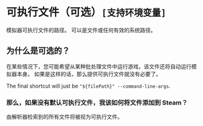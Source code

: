 # 可执行文件（可选）`[支持环境变量]`

模拟器可执行文件的路径。 可以是文件或任何有效的系统路径。

## 为什么是可选的？

在某些情况下，您可能希望从某种批处理文件中运行游戏，该文件还将自动运行模拟器本身。 如果是这样的话，那么提供可执行文件就没有必要了。

The final shortcut will just be `"${filePath}" --command-line-args`.

### 那么，如果没有默认可执行文件，我该如何将文件添加到 Steam？

由解析器检索到的所有文件将被视为可执行文件。
